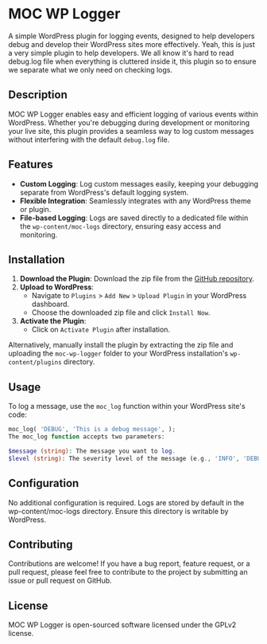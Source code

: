 # MOC WP Logger

A simple WordPress plugin for logging events, designed to help developers debug and develop their WordPress sites more effectively. Yeah, this is just a very simple plugin to help developers. We all know it's hard to read debug.log file when everything is cluttered inside it, this plugin so to ensure we separate what we only need on checking logs.

## Description

MOC WP Logger enables easy and efficient logging of various events within WordPress. Whether you're debugging during development or monitoring your live site, this plugin provides a seamless way to log custom messages without interfering with the default `debug.log` file.

## Features

- **Custom Logging**: Log custom messages easily, keeping your debugging separate from WordPress's default logging system.
- **Flexible Integration**: Seamlessly integrates with any WordPress theme or plugin.
- **File-based Logging**: Logs are saved directly to a dedicated file within the `wp-content/moc-logs` directory, ensuring easy access and monitoring.

## Installation

1. **Download the Plugin**: Download the zip file from the [GitHub repository](#).
2. **Upload to WordPress**:
    - Navigate to `Plugins` > `Add New` > `Upload Plugin` in your WordPress dashboard.
    - Choose the downloaded zip file and click `Install Now`.
3. **Activate the Plugin**:
    - Click on `Activate Plugin` after installation.

Alternatively, manually install the plugin by extracting the zip file and uploading the `moc-wp-logger` folder to your WordPress installation's `wp-content/plugins` directory.

## Usage

To log a message, use the `moc_log` function within your WordPress site's code:

```php
moc_log( 'DEBUG', 'This is a debug message', );
The moc_log function accepts two parameters:

$message (string): The message you want to log.
$level (string): The severity level of the message (e.g., 'INFO', 'DEBUG', 'ERROR'). The default is 'INFO'.
```

## Configuration
No additional configuration is required. Logs are stored by default in the wp-content/moc-logs directory. Ensure this directory is writable by WordPress.

## Contributing
Contributions are welcome! If you have a bug report, feature request, or a pull request, please feel free to contribute to the project by submitting an issue or pull request on GitHub.

## License
MOC WP Logger is open-sourced software licensed under the GPLv2 license.
